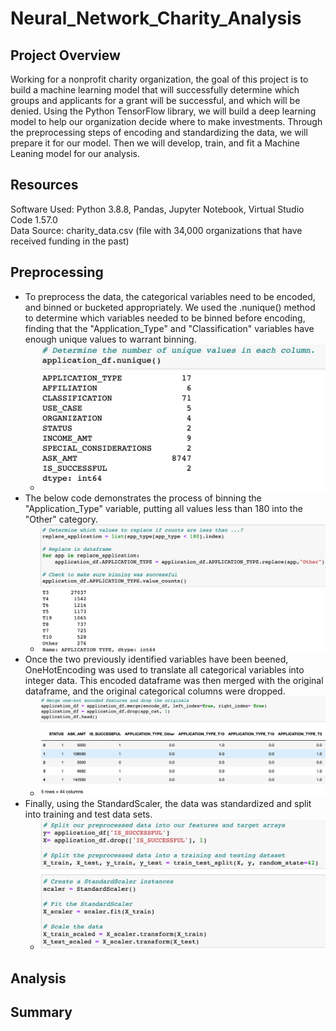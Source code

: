 # Neural_Network_Charity_Analysis
## Project Overview
Working for a nonprofit charity organization, the goal of this project is to build a machine learning model that will successfully determine which groups and applicants for a grant will be successful, and which will be denied. Using the Python TensorFlow library, we will build a deep learning model to help our organization decide where to make investments. Through the preprocessing steps of encoding and standardizing the data, we will prepare it for our model. Then we will develop, train, and fit a Machine Leaning model for our analysis.

## Resources
Software Used: Python 3.8.8, Pandas, Jupyter Notebook, Virtual Studio Code 1.57.0   
Data Source: charity_data.csv (file with 34,000 organizations that have received funding in the past)

## Preprocessing
* To preprocess the data, the categorical variables need to be encoded, and binned or bucketed appropriately. We used the .nunique() method to determine which variables needed to be binned before encoding, finding that the "Application_Type" and "Classification" variables have enough unique values to warrant binning.
    * <img src= "Resources/Images/Categorical_unique.png">
* The below code demonstrates the process of binning the "Application_Type" variable, putting all values less than 180 into the "Other" category.
    * <img src= "Resources/Images/bin_example.png">
* Once the two previously identified variables have been beened, OneHotEncoding was used to translate all categorical variables into integer data. This encoded dataframe was then merged with the original dataframe, and the original categorical columns were dropped.
    * <img src= "Resources/Images/encode_df.png">
* Finally, using the StandardScaler, the data was standardized and split into training and test data sets.
    * <img src= "Resources/Images/split.png">  
    
## Analysis

## Summary
